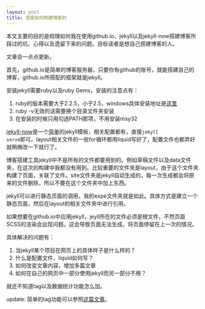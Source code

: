```yaml
---
layout: post
title: 我是如何构建博客的
---
```

本文主要的目的是梳理如何我在使用github.io、jekyll以及jekyll-now搭建博客所踩过的坑、心得以及遗留下来的问题。目标读者是想自己搭建博客的人。

文章会一点点更新。

首先，github.io是简单的博客服务器，只要你有github的账号，就能搭建自己的博客，github.io所搭配的框架就是jekyll。

安装jekyll需要ruby以及ruby Gems，安装的注意点有：
1. ruby的版本需要大于2.2.5，小于2.5，windows具体安装地址是[这里](https://rubyinstaller.org/downloads/)
2. ruby -v无效的话需要换个目录文件夹安装
3. 在安装的时候只用勾选PATH那项，不用安装msy32

[jekyll-now](https://github.com/barryclark/jekyll-now)是一个[简单](https://www.smashingmagazine.com/2014/08/build-blog-jekyll-github-pages/#the-advantages-of-going-static)的jekyll模板，相关配置都有，直接<code>jekyll serve</code>即可。layout相关文件的一些for循环都用liquid写好了，配置文件也都弄好就稍微改一下就行了。

博客搭建工具jekyll中不是所有的文件都要用到的。例如草稿文件以及data文件夹，在这次的构建中我都没有用到。比较重要的文件夹是layout，由于这个文件夹构建了页面，关联了文件。site文件夹是jekyll自动生成的，每一次生成都会将原来的文件删除，所以不要在这个文件夹中加上东西。

jekyll可以进行静态页面的调用，我的expe文件夹就是如此。具体方式是建立一个静态页面，然后在layout的相关文件夹中进行引用。

如果想要在github.io中应用jekyll，jeyll所在的文件必须是根文件，不然页面SCSS的渲染会出现问题。这会导致页面无法生成，将页面停留在上一次的情况。

具体解决的问题有：
1. 当jekyll某个项目在网页上的具体样子是什么样的？
2. 什么是配置文件，liquid如何写？
3. 如何改变文章内容，增加多篇文章
4. 如何在自己的网页中一部分使用jekyll而另一部分不用？

就还不知道tag以及数据统计功能怎么加。

update: 简单的tag功能可以参照[这篇文章](https://dev.to/rpalo/jekyll-tags-the-easy-way)。